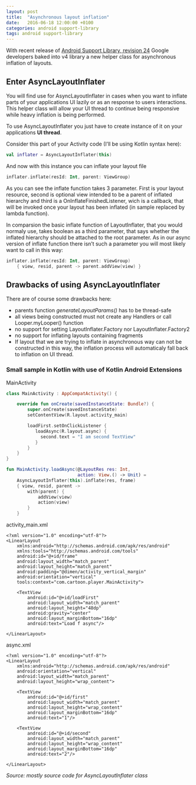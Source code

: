 ```yaml
---
layout: post
title:  "Asynchronous layout inflation"
date:   2016-06-18 12:00:00 +0100
categories: android support-library
tags: android support-library
---
```

With recent release of [Android Support Library, revision 24](https://developer.android.com/topic/libraries/support-library/revisions.html) Google developers baked into v4 library a new helper class for asynchronous inflation of layouts.

## Enter AsyncLayoutInflater
You will find use for AsyncLayoutInflater in cases when you want to inflate parts of your applications UI lazily or as an response to users interactions. This helper class will allow your UI thread to continue being responsive while heavy inflation is being performed.

To use AsyncLayoutInflater you just have to create instance of it on your applications __UI thread__.

Consider this part of your Activity code (I’ll be using Kotlin syntax here):

```kotlin
val inflater = AsyncLayoutInflater(this)
```
And now with this instance you can inflate your layout file
```kotlin
inflater.inflate(resId: Int, parent: ViewGroup) 
```

As you can see the inflate function takes 3 parameter. First is your layout resource, second is optional view intended to be a parent of inflated hierarchy and third is a OnInflateFinishedListener, wich is a callback, that will be invoked once your layout has been inflated (in sample replaced by lambda function).

In comparsion the basic inflate function of LayoutInflater, that you would normaly use, takes boolean as a third parameter, that says whether the inflated hierarchy should be attached to the root parameter. As in our async version of inflate function there isn’t such a parameter you will most likely want to call in this way:

```kotlin
inflater.inflate(resId: Int, parent: ViewGroup) 
    { view, resid, parent -> parent.addView(view) }
```
## Drawbacks of using AsyncLayoutInflater
There are of course some drawbacks here:

- parents function _generateLayoutParams()_ has to be thread-safe
- all views being constructed must not create any Handlers or call Looper.myLooper() function
- no support for setting LayoutInflater.Factory nor LayoutInflater.Factory2
- no support for inflating layouts containing fragments
- If layout that we are trying to inflate in asynchronous way can not be constructed in this way, the inflation process will automaticaly fall back to inflation on UI thread.

### Small sample in Kotlin with use of Kotlin Android Extensions

MainActivity
```kotlin
class MainActivity : AppCompatActivity() {

    override fun onCreate(savedInstanceState: Bundle?) {
        super.onCreate(savedInstanceState)
        setContentView(R.layout.activity_main)

        loadFirst.setOnClickListener { 
           loadAsync(R.layout.async) { 
             second.text = "I am second TextView" 
           } 
        }
    }
}

fun MainActivity.loadAsync(@LayoutRes res: Int, 
                           action: View.() -> Unit) =
    AsyncLayoutInflater(this).inflate(res, frame) 
    { view, resid, parent ->
        with(parent) {
            addView(view)
            action(view)
        }
    }
```
activity_main.xml
```
<?xml version="1.0" encoding="utf-8"?>
<LinearLayout
    xmlns:android="http://schemas.android.com/apk/res/android"
    xmlns:tools="http://schemas.android.com/tools"
    android:id="@+id/frame"
    android:layout_width="match_parent"
    android:layout_height="match_parent"
    android:padding="@dimen/activity_vertical_margin"
    android:orientation="vertical"
    tools:context="com.cartoon.player.MainActivity">

    <TextView
        android:id="@+id/loadFirst"
        android:layout_width="match_parent"
        android:layout_height="48dp"
        android:gravity="center"
        android:layout_marginBottom="16dp"
        android:text="Load f async"/>

</LinearLayout>
```

async.xml
```
<?xml version="1.0" encoding="utf-8"?>
<LinearLayout
    xmlns:android="http://schemas.android.com/apk/res/android"
    android:orientation="vertical"
    android:layout_width="match_parent"
    android:layout_height="wrap_content">

    <TextView
        android:id="@+id/first"
        android:layout_width="match_parent"
        android:layout_height="wrap_content"
        android:layout_marginBottom="16dp"
        android:text="1"/>

    <TextView
        android:id="@+id/second"
        android:layout_width="match_parent"
        android:layout_height="wrap_content"
        android:layout_marginBottom="16dp"
        android:text="2"/>

</LinearLayout>
```

_Source: mostly source code for AsyncLayoutInflater class_
